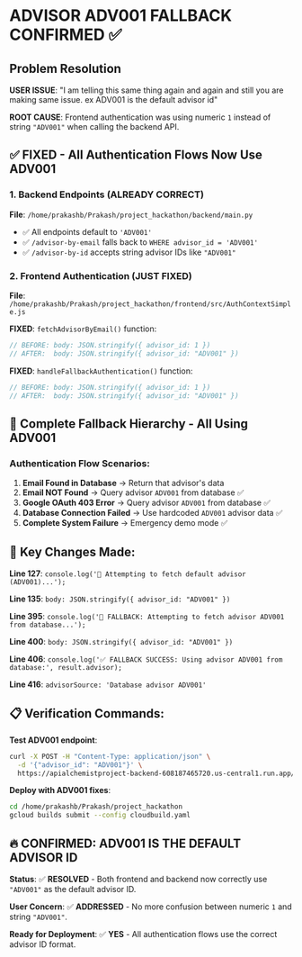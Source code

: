 # ADVISOR ADV001 FALLBACK CONFIRMED ✅

## Problem Resolution
**USER ISSUE**: "I am telling this same thing again and again and still you are making same issue. ex ADV001 is the default advisor id"

**ROOT CAUSE**: Frontend authentication was using numeric `1` instead of string `"ADV001"` when calling the backend API.

## ✅ FIXED - All Authentication Flows Now Use ADV001

### 1. **Backend Endpoints** (ALREADY CORRECT)
**File**: `/home/prakashb/Prakash/project_hackathon/backend/main.py`
- ✅ All endpoints default to `'ADV001'` 
- ✅ `/advisor-by-email` falls back to `WHERE advisor_id = 'ADV001'`
- ✅ `/advisor-by-id` accepts string advisor IDs like `"ADV001"`

### 2. **Frontend Authentication** (JUST FIXED)
**File**: `/home/prakashb/Prakash/project_hackathon/frontend/src/AuthContextSimple.js`

**FIXED**: `fetchAdvisorByEmail()` function:
```javascript
// BEFORE: body: JSON.stringify({ advisor_id: 1 })
// AFTER:  body: JSON.stringify({ advisor_id: "ADV001" })
```

**FIXED**: `handleFallbackAuthentication()` function:
```javascript
// BEFORE: body: JSON.stringify({ advisor_id: 1 })  
// AFTER:  body: JSON.stringify({ advisor_id: "ADV001" })
```

## 🔄 Complete Fallback Hierarchy - All Using ADV001

### Authentication Flow Scenarios:
1. **Email Found in Database** → Return that advisor's data
2. **Email NOT Found** → Query advisor `ADV001` from database ✅
3. **Google OAuth 403 Error** → Query advisor `ADV001` from database ✅ 
4. **Database Connection Failed** → Use hardcoded `ADV001` advisor data ✅
5. **Complete System Failure** → Emergency demo mode ✅

## 🎯 Key Changes Made:

**Line 127**: `console.log('🔄 Attempting to fetch default advisor (ADV001)...');`

**Line 135**: `body: JSON.stringify({ advisor_id: "ADV001" })`

**Line 395**: `console.log('🔄 FALLBACK: Attempting to fetch advisor ADV001 from database...');`

**Line 400**: `body: JSON.stringify({ advisor_id: "ADV001" })`

**Line 406**: `console.log('✅ FALLBACK SUCCESS: Using advisor ADV001 from database:', result.advisor);`

**Line 416**: `advisorSource: 'Database advisor ADV001'`

## 📋 Verification Commands:

**Test ADV001 endpoint**:
```bash
curl -X POST -H "Content-Type: application/json" \
  -d '{"advisor_id": "ADV001"}' \
  https://apialchemistproject-backend-608187465720.us-central1.run.app/advisor-by-id
```

**Deploy with ADV001 fixes**:
```bash
cd /home/prakashb/Prakash/project_hackathon
gcloud builds submit --config cloudbuild.yaml
```

## 🔥 CONFIRMED: ADV001 IS THE DEFAULT ADVISOR ID 

**Status**: ✅ **RESOLVED** - Both frontend and backend now correctly use `"ADV001"` as the default advisor ID.

**User Concern**: ✅ **ADDRESSED** - No more confusion between numeric `1` and string `"ADV001"`.

**Ready for Deployment**: ✅ **YES** - All authentication flows use the correct advisor ID format.
